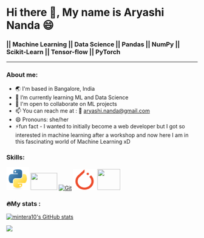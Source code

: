 
# Hi there 👋, My name is Aryashi Nanda 😄

### || Machine Learning || Data Science || Pandas || NumPy || Scikit-Learn || Tensor-flow || PyTorch
----------------------------------------------------------------------------------------------

### About me:

- 🌏 I'm based in Bangalore, India
- 🧠 I’m currently learning ML and Data Science 
- 🤝  I'm open to collaborate on ML projects
- 📫 You can reach me at : 📧 aryashi.nanda@gmail.com 
- 😄 Pronouns: she/her
- ⚡fun fact - I wanted to initially become a web developer but I got so interested in machine learning after a workshop and now here I am in this fascinating world of Machine Learning xD

### Skills:
[<img src="https://raw.githubusercontent.com/devicons/devicon/55609aa5bd817ff167afce0d965585c92040787a/icons/python/python-original.svg" width="60" height="60">](https://www.python.org/)
[<img src ="https://seeklogo.com/images/S/streamlit-logo-1A3B208AE4-seeklogo.com.png" height = "45" width ="70">](https://streamlit.io/)
<a href="https://git-scm.com/" target="_blank" rel="noreferrer"><img src="https://raw.githubusercontent.com/danielcranney/readme-generator/main/public/icons/skills/git-colored.svg" width="40" height="40" alt="Git" /></a>
[<img src ="https://raw.githubusercontent.com/devicons/devicon/6910f0503efdd315c8f9b858234310c06e04d9c0/icons/pytorch/pytorch-original.svg" width="60" height="55">](https://pytorch.org/)
[<img src ="https://brandlogos.net/wp-content/uploads/2021/11/postgresql-logo.png" width="60" height="55">](https://www.postgresql.org/)


### 🔥My stats :


<a href="http://www.github.com/mintera10"><img src="https://github-readme-stats.vercel.app/api?username=mintera10&show_icons=true&hide=&count_private=true&title_color=0891b2&text_color=ffffff&icon_color=0891b2&bg_color=1c1917&hide_border=true&show_icons=true" alt="mintera10's GitHub stats" /></a>

<a href="http://www.github.com/mintera10"><img src="https://github-readme-streak-stats.herokuapp.com/?user=mintera10&stroke=ffffff&background=1c1917&ring=0891b2&fire=0891b2&currStreakNum=ffffff&currStreakLabel=0891b2&sideNums=ffffff&sideLabels=ffffff&dates=ffffff&hide_border=true" /></a>





